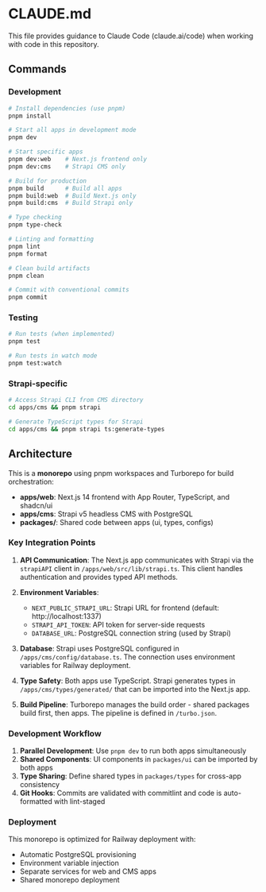 # CLAUDE.md

This file provides guidance to Claude Code (claude.ai/code) when working with code in this repository.

## Commands

### Development
```bash
# Install dependencies (use pnpm)
pnpm install

# Start all apps in development mode
pnpm dev

# Start specific apps
pnpm dev:web    # Next.js frontend only
pnpm dev:cms    # Strapi CMS only

# Build for production
pnpm build      # Build all apps
pnpm build:web  # Build Next.js only
pnpm build:cms  # Build Strapi only

# Type checking
pnpm type-check

# Linting and formatting
pnpm lint
pnpm format

# Clean build artifacts
pnpm clean

# Commit with conventional commits
pnpm commit
```

### Testing
```bash
# Run tests (when implemented)
pnpm test

# Run tests in watch mode
pnpm test:watch
```

### Strapi-specific
```bash
# Access Strapi CLI from CMS directory
cd apps/cms && pnpm strapi

# Generate TypeScript types for Strapi
cd apps/cms && pnpm strapi ts:generate-types
```

## Architecture

This is a **monorepo** using pnpm workspaces and Turborepo for build orchestration:

- **apps/web**: Next.js 14 frontend with App Router, TypeScript, and shadcn/ui
- **apps/cms**: Strapi v5 headless CMS with PostgreSQL
- **packages/**: Shared code between apps (ui, types, configs)

### Key Integration Points

1. **API Communication**: The Next.js app communicates with Strapi via the `strapiAPI` client in `/apps/web/src/lib/strapi.ts`. This client handles authentication and provides typed API methods.

2. **Environment Variables**:
   - `NEXT_PUBLIC_STRAPI_URL`: Strapi URL for frontend (default: http://localhost:1337)
   - `STRAPI_API_TOKEN`: API token for server-side requests
   - `DATABASE_URL`: PostgreSQL connection string (used by Strapi)

3. **Database**: Strapi uses PostgreSQL configured in `/apps/cms/config/database.ts`. The connection uses environment variables for Railway deployment.

4. **Type Safety**: Both apps use TypeScript. Strapi generates types in `/apps/cms/types/generated/` that can be imported into the Next.js app.

5. **Build Pipeline**: Turborepo manages the build order - shared packages build first, then apps. The pipeline is defined in `/turbo.json`.

### Development Workflow

1. **Parallel Development**: Use `pnpm dev` to run both apps simultaneously
2. **Shared Components**: UI components in `packages/ui` can be imported by both apps
3. **Type Sharing**: Define shared types in `packages/types` for cross-app consistency
4. **Git Hooks**: Commits are validated with commitlint and code is auto-formatted with lint-staged

### Deployment

This monorepo is optimized for Railway deployment with:
- Automatic PostgreSQL provisioning
- Environment variable injection
- Separate services for web and CMS apps
- Shared monorepo deployment